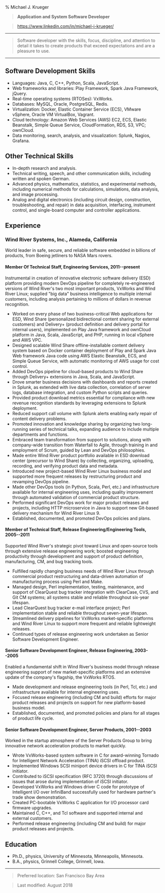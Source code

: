% Michael J. Krueger

> __Application and System Software Developer__

> <https://www.linkedin.com/in/michael-j-krueger/>

----------------------------------------

> Software developer with the skills, focus, discipline, and attention to detail it takes to create products that exceed expectations and are a pleasure to use.

----------------------------------------

Software Development Skills
----------------------------------------
* Languages: Java, C, C++, Python, Scala, JavaScript.
* Web frameworks and libraries: Play Framework, Spark Java Framework, jQuery.
* Real-time operating systems (RTOSes): VxWorks.
* Databases: MySQL, Oracle, PostgreSQL, Redis.
* Virtualization: Docker, Elastic Container Service (ECS), VMware vSphere,
  Oracle VM VirtualBox, Vagrant.
* Cloud technology: Amazon Web Services (AWS) EC2, ECS, Elastic Beanstalk,
  Simple Queue Service, CloudFormation, RDS, S3, VPC; ownCloud.
* Data monitoring, search, analysis, and visualization: Splunk, Nagios,
  Grafana.

Other Technical Skills
----------------------------------------
* In-depth research and analysis.
* Technical writing, speech, and other communication skills, including written and spoken German.
* Advanced physics, mathematics, statistics, and experimental methods, including numerical methods for calculations, simulations, data analysis, and image processing.
* Analog and digital electronics (including circuit design, construction, troubleshooting, and repair) in data acquisition, interfacing, instrument control, and single-board computer and controller applications.

Experience
------------------------------------------------
### Wind River Systems, Inc., Alameda, California

World leader in safe, secure, and reliable software embedded in billions of products, from Boeing jetliners to NASA Mars rovers.

#### Member Of Technical Staff, Engineering Services, 2011--present

Instrumental in creation of innovative electronic software delivery (ESD) platform providing modern DevOps pipeline for completely re-engineered versions of Wind River's two most important products, VxWorks and Wind River Linux; supplied "big data" business intelligence to multiple internal customers, including analysis pertaining to millions of dollars in revenue recognition.

* Worked on every phase of two business-critical Web applications for ESD, Wind Share (personalized bidirectional content sharing for external customers) and Delivery+ (product definition and delivery portal for internal users), implemented on Play Java framework and ownCloud platform in Java, Scala, JavaScript, and PHP, running in local vSphere and AWS VPC.
* Designed scalable Wind Share offline-installable content delivery system based on Docker container deployment of Play and Spark Java Web framework Java code using AWS Elastic Beanstalk, ECS, and Simple Queue Service, with automatic monitoring of AWS usage for cost control.
* Added DevOps pipeline for cloud-based products to Wind Share through Delivery+ extensions in Java, Scala, and JavaScript.
* Drove smarter business decisions with dashboards and reports created in Splunk, as extended with live data collection, correlation of server logs, database integration, and custom Python scripts and queries.
* Provided product download metrics essential for compliance with new revenue recognition standards by leveraging extensions to Splunk deployment.
* Reduced support call volume with Splunk alerts enabling early repair of content delivery problems.
* Promoted innovation and knowledge sharing by organizing two long-running series of technical talks, expanding audience to include multiple departments and functions.
* Embraced team transformation from support to solutions, along with company-wide transition from Waterfall to Agile, through training in and employment of Scrum, guided by Lean and DevOps philosophies.
* Made entire Wind River product portfolio available in ESD download center (precursor to Wind Share) by collecting, organizing, uploading, recording, and verifying product data and metadata.
* Introduced new project-based Wind River Linux business model and supported more frequent releases by restructuring product and revamping DevOps pipeline.
* Made other DevOps tools (in Python, Scala, Perl, etc.) and infrastructure available for internal engineering uses, including quality improvement through automated validation of commercial product structure.
* Performed significant DevOps work for major product releases and projects, including HTTP microservice in Java to support new Git-based delivery mechanism for Wind River Linux 9.
* Established, documented, and promoted DevOps policies and plans.

#### Member of Technical Staff, Release Engineering/Engineering Tools, 2005--2011

Supported Wind River's strategic pivot toward Linux and open-source tools through extensive release engineering work; boosted engineering productivity through development and support of product definition, manufacturing, CM, and bug tracking tools.

* Fulfilled rapidly changing business needs of Wind River Linux through commercial product restructuring and data-driven automation of manufacturing process using Perl and Make.
* Managed design, Perl implementation, testing, maintenance, and support of ClearQuest bug tracker integration with ClearCase, CVS, and Git CM systems; all systems stable and reliable throughout six-year lifespan.
* Lead ClearQuest bug tracker e-mail interface project; Perl implementation stable and reliable throughout seven-year lifespan.
* Streamlined delivery pipelines for VxWorks market-specific platforms and Wind River Linux to support more frequent and reliable lightweight releases.
* Continued types of release engineering work undertaken as Senior Software Development Engineer.

#### Senior Software Development Engineer, Release Engineering, 2003--2005

Enabled a fundamental shift in Wind River's business model through release engineering support of new market-specific platforms and an extensive update of the company's flagship, the VxWorks RTOS.

* Made development and release engineering tools (in Perl, Tcl, etc.) and infrastructure available for internal engineering uses.
* Focused release engineering (including CM and build) efforts for major product releases and projects on support for new platform-based business model.
* Established, documented, and promoted policies and plans for all stages of product life cycle.

#### Senior Software Development Engineer, Server Products, 2001--2003

Worked in the startup atmosphere of the Server Products Group to bring innovative network acceleration products to market quickly.

* Wrote VxWorks-based system software in C for award-winning Tornado for Intelligent Network Acceleration (TINA) iSCSI offload product.
* Implemented Windows SCSI miniport device drivers in C for TINA iSCSI initiator.
* Contributed to iSCSI specification (RFC 3720) through discussions of issues that arose during implementation of iSCSI initiator.
* Developed VxWorks and Windows driver C code for prototype of Intelligent I/O over InfiniBand successfully used for hardware partner's trade show demonstration.
* Created PC-bootable VxWorks C application for I/O processor card firmware upgrades.
* Maintained C, C++, and Tcl software and supported internal and external customers.
* Performed release engineering (including CM and build) for major product releases and projects.

Education
------------------------------------------------
* Ph.D., physics, University of Minnesota, Minneapolis, Minnesota.
* B.A., physics, Grinnell College, Grinnell, Iowa.

----

> Preferred location: San Francisco Bay Area

> Last modified: August 2018
